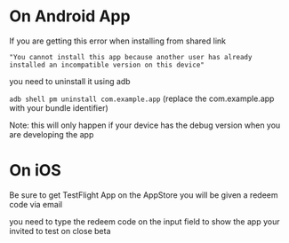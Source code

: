 # On Android App

If you are getting this error when installing from shared link

`"You cannot install this app because another user has already installed an incompatible version on this device"`

you need to uninstall it using adb

`adb shell pm uninstall com.example.app` (replace the com.example.app with your bundle identifier)

Note: this will only happen if your device has the debug version when you are developing the app

# On iOS

Be sure to get TestFlight App on the AppStore
you will be given a redeem code via email

you need to type the redeem code on the input field
to show the app your invited to test on close beta